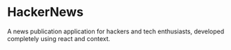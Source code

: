 # HackerNews
A news publication application for hackers and tech enthusiasts, developed completely using react and context. 
